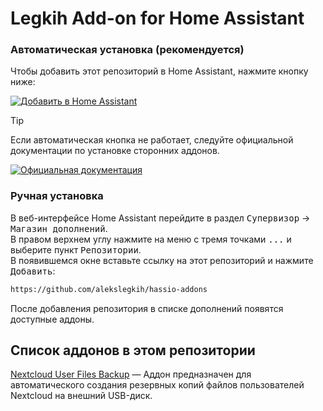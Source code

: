 # Legkih Add-on for Home Assistant

### Автоматическая установка (рекомендуется)

Чтобы добавить этот репозиторий в Home Assistant, нажмите кнопку ниже:

[![Добавить в Home Assistant](https://img.shields.io/badge/Добавить%20в-Home%20Assistant-blue?logo=home-assistant&logoColor=white&labelColor=41B3A3)](https://my.home-assistant.io/redirect/supervisor_add_addon_repository/?repository_url=https://github.com/alekslegkih/hassio-addons)

> [!TIP]
> Если автоматическая кнопка не работает,
> следуйте официальной документации по установке сторонних аддонов.

[![Официальная документация](https://img.shields.io/badge/Официальная%20документация-Home%20Assistant-blue?logo=home-assistant&logoColor=white&labelColor=41B3A3)](https://www.home-assistant.io/common-tasks/os#installing-a-third-party-add-on-repository)

### Ручная установка

В веб-интерфейсе Home Assistant перейдите в раздел <kbd>Супервизор</kbd> ->
<kbd>Магазин дополнений</kbd>.  
В правом верхнем углу нажмите на меню с тремя точками <kbd>...</kbd>
и выберите пункт <kbd>Репозитории</kbd>.  
В появившемся окне вставьте ссылку на этот репозиторий и нажмите <kbd>Добавить</kbd>:

```htm
https://github.com/alekslegkih/hassio-addons
```

После добавления репозитория в списке дополнений появятся доступные аддоны.

## Список аддонов в этом репозитории

[Nextcloud User Files Backup](https://github.com/alekslegkih/hassio-addons/tree/main/nc_user_files_backup)
 — Аддон предназначен для автоматического создания резервных копий файлов
 пользователей Nextcloud на внешний USB-диск.
